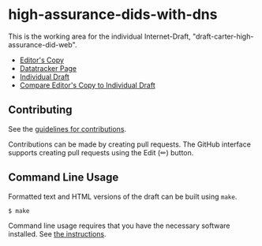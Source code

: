 # high-assurance-dids-with-dns

This is the working area for the individual Internet-Draft, "draft-carter-high-assurance-did-web".

* [Editor's Copy](https://CIRALabs.github.io/high-assurance-did-web/#go.draft-carter-high-assurance-did-web.html)
* [Datatracker Page](https://datatracker.ietf.org/doc/draft-carter-high-assurance-did-web)
* [Individual Draft](https://datatracker.ietf.org/doc/html/draft-carter-high-assurance-did-web)
* [Compare Editor's Copy to Individual Draft](https://CIRALabs.github.io/high-assurance-did-web/#go.draft-carter-high-assurance-did-web.diff)


## Contributing

See the
[guidelines for contributions](https://github.com/CIRALabs/high-assurance-did-web/blob//CONTRIBUTING.md).

Contributions can be made by creating pull requests.
The GitHub interface supports creating pull requests using the Edit (✏) button.


## Command Line Usage

Formatted text and HTML versions of the draft can be built using `make`.

```sh
$ make
```

Command line usage requires that you have the necessary software installed.  See
[the instructions](https://github.com/martinthomson/i-d-template/blob/main/doc/SETUP.md).

